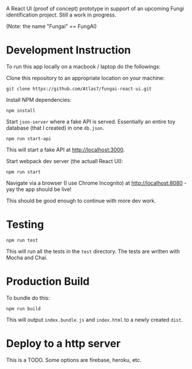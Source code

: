 A React UI (proof of concept) prototype in support of an upcoming Fungi identification project.
Still a work in progress.

(Note: the name "Fungai" == FungAI)

# Development Instruction

To run this app locally on a macbook / laptop do the followings:

Clone this repository to an appropriate location on your machine:

```
git clone https://github.com/Atlas7/fungai-react-ui.git
```

Install NPM dependencies:

```
npm install
```

Start `json-server` where a fake API is served. Essentially an entire toy database (that I created) in one `db.json`.

```
npm run start-api
```

This will start a fake API at [http://localhost:3000](http://localhost:3000).

Start webpack dev server (the actuall React UI):

```
npm run start
```

Navigate via a browser (I use Chrome Incognito) at [http://localhost:8080](http://localhost:8080) - yay the app
should be live!

This should be good enough to continue with more dev work.


# Testing

```
npm run test
```

This will run all the tests in the `test` directory. The tests are written with Mocha and Chai.

# Production Build

To bundle do this:

```
npm run build
```

This will output `index.bundle.js` and `index.html` to a newly created `dist`.

# Deploy to a http server

This is a TODO. Some options are firebase, heroku, etc.
